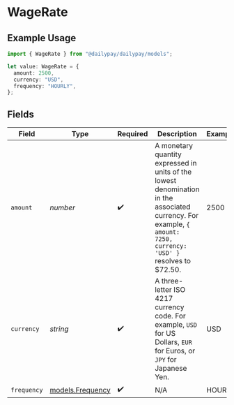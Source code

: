 # WageRate

## Example Usage

```typescript
import { WageRate } from "@dailypay/dailypay/models";

let value: WageRate = {
  amount: 2500,
  currency: "USD",
  frequency: "HOURLY",
};
```

## Fields

| Field                                                                                                                                                              | Type                                                                                                                                                               | Required                                                                                                                                                           | Description                                                                                                                                                        | Example                                                                                                                                                            |
| ------------------------------------------------------------------------------------------------------------------------------------------------------------------ | ------------------------------------------------------------------------------------------------------------------------------------------------------------------ | ------------------------------------------------------------------------------------------------------------------------------------------------------------------ | ------------------------------------------------------------------------------------------------------------------------------------------------------------------ | ------------------------------------------------------------------------------------------------------------------------------------------------------------------ |
| `amount`                                                                                                                                                           | *number*                                                                                                                                                           | :heavy_check_mark:                                                                                                                                                 | A monetary quantity expressed in units of the lowest denomination in the associated currency. For example, `{ amount: 7250, currency: 'USD' }` resolves to $72.50. | 2500                                                                                                                                                               |
| `currency`                                                                                                                                                         | *string*                                                                                                                                                           | :heavy_check_mark:                                                                                                                                                 | A three-letter ISO 4217 currency code. For example, `USD` for US Dollars, `EUR` for Euros, or `JPY` for Japanese Yen.                                              | USD                                                                                                                                                                |
| `frequency`                                                                                                                                                        | [models.Frequency](../models/frequency.md)                                                                                                                         | :heavy_check_mark:                                                                                                                                                 | N/A                                                                                                                                                                | HOURLY                                                                                                                                                             |